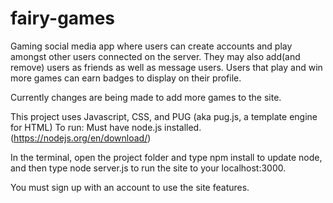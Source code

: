 # fairy-games
Gaming social media app where users can create accounts and play amongst other users connected on the server. They may also add(and remove) users as friends as well as message users. Users that play and win more games can earn badges to display on their profile.

Currently changes are being made to add more games to the site.

This project uses Javascript, CSS, and PUG (aka pug.js, a template engine for HTML) To run: Must have node.js installed. (https://nodejs.org/en/download/)

In the terminal, open the project folder and type npm install to update node, and then type node server.js to run the site to your localhost:3000.

You must sign up with an account to use the site features.

